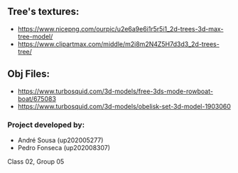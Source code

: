 ## Tree's textures:

- https://www.nicepng.com/ourpic/u2e6a9e6i1r5r5i1_2d-trees-3d-max-tree-model/
- https://www.clipartmax.com/middle/m2i8m2N4Z5H7d3d3_2d-trees-tree/

## Obj Files:

- https://www.turbosquid.com/3d-models/free-3ds-mode-rowboat-boat/675083
- https://www.turbosquid.com/3d-models/obelisk-set-3d-model-1903060

### Project developed by:

- André Sousa (up202005277)
- Pedro Fonseca (up202008307)

Class 02, Group 05